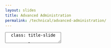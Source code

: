 ```yaml
---
layout: slides
title: Advanced Administration
permalink: /technical/advanced-administration/
---
```


<textarea id="source">
  class: title-slide

  <span class="mega-octicon octicon-mark-github"></span>
  <h1>Advanced Administration</h1>

  <footer>
    <div class="octicon-spacer"><span class="octicon octicon-logo-github"></span><span class="tagline">how people build software</span></div>
  </footer>
  ---
  class: title-top

  # Advanced Administration

  .container[
  .row[
  .col-md-12[.card[.card-block[.card-text[**Section Goal:**]
  .card-text[Understand Advanced GitHub Enterprise administration topics.]
  ]]]]
  .row[
  .col-md-6[.card[.card-block[**Topics and Agenda**
  .card-text[
  - Backups
  - Restores
  - High Availability
  - Disaster Recovery
  - Clustering]]]]
  .col-md-6[.card[.card-block[**...**
  .card-text[
  - Site Admin Console
  - Command Line Access
  - Upgrades
  - Auditing Usage
  - Creating A Support Pack]]]]]]

  <footer>
    <div class="octicon-spacer"><span class="octicon octicon-logo-github"></span><span class="tagline">how people build software</span></div>
  </footer>
  ---
  class: title-top

  # Backups

  .container[
  .row[
  .col-md-12[.card[
  .card-block[
  .card-text[Before you begin using **GitHub Enterprise** in a production capacity, you should set up a backup host, schedule automated backups, and develop a recovery plan as part of an overall [automated backups plan.](https://help.github.com/enterprise/admin/guides/installation/backups-and-disaster-recovery/")]]]]
  .col-md-12[
  ```sh
  git clone https://github.com/github/backup-utils && cd backup-utils
  cp backup.config-example backup.config
  atom backup.config
  bin/ghe-host-check
  bin/ghe-backup
  ```
  ]]]

  <footer>
    <div class="octicon-spacer"><span class="octicon octicon-logo-github"></span><span class="tagline">how people build software</span></div>
  </footer>

  ---
  class: title-top

  # Backup Continued

  .container[
  .row[
  .col-md-12[.card[
  .card-block[
  .card-text[
  - Edit `GHE_HOSTNAME`
  - Edit `GHE_DATA_DIR`
  - Add SSH Key for Backup Server
  - Add a `cron` job for backup
  ]]]]
  .col-md-12[
  ```sh
  sudo atom /etc/crontab
  0 * * * * /opt/backup-utils/bin/ghe-backup
  ```
  ]]]

  <footer>
    <div class="octicon-spacer"><span class="octicon octicon-logo-github"></span><span class="tagline">how people build software</span></div>
  </footer>
  ---
  class: title-top

  # Restoring Data

  .container[
  .row[
  .col-md-12[
  ```sh
  $ ghe-restore 169.154.1.1
  Starting restore of 169.154.1.1 from snapshot 20141111T174152
  Connect 169.154.1.1 OK (v2.0.0)
  Enabling maintenance mode on 169.154.1.1 ...
  Restoring Git repositories ...
  Restoring GitHub Pages ...
  Restoring MySQL database ...
  Restoring Redis database ...
  Restoring SSH authorized keys ...
  Restoring Elasticsearch indices ...
  Restoring SSH host keys ...
  Completed restore of 169.154.1.1 from snapshot 20141111T174152
  Visit https://169.154.1.1/setup/settings to configure the recovered appliance.
  ```
  ]]]

  <footer>
    <div class="octicon-spacer"><span class="octicon octicon-logo-github"></span><span class="tagline">how people build software</span></div>
  </footer>
  ---
  class: title-top

  # Disaster Recovery

  .container[
  .row[
  .col-md-12[.card[
  .card-block[
  .card-text[
  - [Disaster Recovery](https://help.github.com/enterprise/admin/guides/installation/backups-and-disaster-recovery/#backup-scheduling-and-recovery-point-objective)
  - Edit `GHE_RESTORE_HOST`
  - Add SSH Key for Backup Server
  - Add a `cron` job for backup
  ]]]]
  .col-md-12[
  ```sh
  sudo atom /etc/crontab
  0 */4 * * * /opt/backup-utils/bin/ghe-restore
  ```
  ]]]

  <footer>
    <div class="octicon-spacer"><span class="octicon octicon-logo-github"></span><span class="tagline">how people build software</span></div>
  </footer>
  ---
  class: title-top

  # High Availability Overview

  .container[.img-responsive[![high availability](/images/github-ha.png)]]

  <footer>
    <div class="octicon-spacer"><span class="octicon octicon-logo-github"></span><span class="tagline">how people build software</span></div>
  </footer>
  ---
  class: title-top

  # High Availability Configuration

  .container[
  .row[
  .col-md-12[
  .card[.card-block[.card-text[
  In this [configuration](https://help.github.com/enterprise/admin/guides/installation/high-availability-cluster-configuration/), a fully redundant secondary GitHub Enterprise instance is kept in sync with the primary instance via replication of all major datastores.
  - Fully redundant GitHub Enterprise instance
  - Automated setup of one-way, asynchronous replication of all datastores
  - Active/Passive HA configuration
  - Manual DNS or Load Balancer failover

  The replication and failover features included in GitHub Enterprise should **only** be used for:
  - Software crashes
  - Primary system hardware failures
  - Virtualization host system failures
  - Logically or physically severed network at the primary site
  ]]]]]]

  <footer>
    <div class="octicon-spacer"><span class="octicon octicon-logo-github"></span><span class="tagline">how people build software</span></div>
  </footer>
  ---
  class: title-top

  # Sample Configuration Steps

  .container[
  .row[
  .col-md-12[
  ```sh
  $ ghe-repl-setup 169.254.1.1
  $ ghe-repl-start
  $ ghe-repl-status
  $ ghe-repl-status -v
  $ ghe-repl-stop
  $ ghe-repl-promote
  ```
  ]]]

  <footer>
    <div class="octicon-spacer"><span class="octicon octicon-logo-github"></span><span class="tagline">how people build software</span></div>
  </footer>
  ---
  class: title-top

  # GitHub Clustering

  .container[
  .row[
  .col-md-12[
  .card[.card-block[.card-text[
  This [configuration](https://help.github.com/enterprise/admin/guides/clustering/initializing-the-cluster/) is only for customers with over 10.000 users.  This requires your sales representative to work with the GitHub Product team to generate a clustering license to be used.
  - Only for companies with > 10.000 developers
  - Get your updated license from GitHub
  - Deploy the appliance a minimum of 3 times
  - Configure the `cluster.conf` on the first node
  - Run the `ghe-cluster-config-init` command to copy the `cluster.conf` to the other nodes
  ]]]]]]

  <footer>
    <div class="octicon-spacer"><span class="octicon octicon-logo-github"></span><span class="tagline">how people build software</span></div>
  </footer>
  ---
  class: title-top

  # Site Admin Overview

  .container[.img-responsive[![site admin](/images/site-admin-overview.png)]]

  <footer>
    <div class="octicon-spacer"><span class="octicon octicon-logo-github"></span><span class="tagline">how people build software</span></div>
  </footer>
  ---
  class: title-top

  # Useful Commands

  .container[
  .row[
  .col-md-6[
  .card[.card-block[.card-text[
  Connect via [**SSH**](https://help.github.com/enterprise/admin/guides/installation/administrative-shell-ssh-access/) to perform administrative tasks
  - `ghe-announce` - sets a banner at the top of every GitHub Enterprise page
  - `ghe-maintenance` - put the instance into maintenance mode
  - `ghe-upgrade` - upgrade the appliance
  - `ghe-set-password` - set a new password to log into the Management Console
  - `ghe-storage-extend` - extend the data volume to a larger size
  - `ghe-support-bundle` - prepare a compressed upload of stats of the virtual appliance for support
  - `ghe⇥⇥` - view all commands
  ]]]]
  .col-md-6[
  .card[.card-block[.card-text[
  Not available when **LDAP sync** is _enabled_:
  - `ghe-user-promote`
  - `ghe-user-demote`
  - `ghe-user-suspend`
  - `ghe-user-unsuspend`
  ]]]]
  ]]

  <footer>
    <div class="octicon-spacer"><span class="octicon octicon-logo-github"></span><span class="tagline">how people build software</span></div>
  </footer>
  ---
  class: title-top

  # Upgrading the Appliance

  .container[
  .row[
  .col-md-12[
  .card[.card-block[.card-text[
  GitHub produces fixes every 3 weeks for _z_ releases, every 3 months for _y_ releases and every 18mo-2y for _x_ releases.  In the case of a security vulnerability, we will update the codebase and ask customers to update their appliances immediately.  You will receive this email notification if you are listed as a GitHub appliance administrator in the [GitHub Enterprise Dashboard](https://enterprise.github.com/).  This is also the location you go to for getting the [latest release information and package downloads](https://enterprise.github.com/releases/) for an [upgrade](https://help.github.com/enterprise/2.6/admin/guides/installation/upgrading-the-github-enterprise-virtual-machine/#preparing-to-upgrade).
  ]]]]
  .col-md-12[
  ```sh
  $ cd /tmp
  $ wget \
    https://github-enterprise.s3.amazonaws.com/esx/updates/github-enterprise-esx-2.6.3.pkg
  $ ghe-upgrade github-enterprise-esx-2.6.3.pkg
  ```
  ]]]

  <footer>
    <div class="octicon-spacer"><span class="octicon octicon-logo-github"></span><span class="tagline">how people build software</span></div>
  </footer>
  ---
  class: title-top

  # Audit Logs

  .container[
  .row[
  .col-md-12[
  .card[.card-block[.card-text[
  GitHub Enterprise keeps logs of audited user, repository, and system events. You can use these logs to debug your installation as well as to comply with internal security mandates and external regulations. A number of user-initiated actions are audited, including:
  - Creating or deleting a repository
  - Creating or deleting an organization
  - Adding or removing an email address
  - Adding or removing an SSH key

  All audited system events, **including all pushes and pulls**, are logged to `/var/log/github/audit.log`  You can also choose to [forward these logs](https://help.github.com/enterprise/admin/articles/log-forwarding/) to a third party system like Splunk or Logstash.
  ]]]]]]

  <footer>
    <div class="octicon-spacer"><span class="octicon octicon-logo-github"></span><span class="tagline">how people build software</span></div>
  </footer>
  ---
  class: title-top

  # Getting Support

  .container[
  .row[
  .col-md-12[
  .card[.card-block[.card-text[
  With the purchase of GitHub Enterprise, the customer is entitled to support.  Customers contact GitHub via our [GitHub Enterprise Dashboard](https://support.enterprise.github.com/anonymous_requests/new).  One of the common requests users will get is to generate a support pack.  This is a collection of resources from the appliance that helps us to troubleshoot what problems the appliance the having.  **No repository source code is sent to GitHub in the Support Pack**.
  ]]]]
  .col-md-12[
  ```sh
  $ ghe-support-bundle
  --> Saving support bundle to '/tmp/github-support-bundle-20160621094833.tgz'...
  --> Done.
  ```
  ]]]

  <footer>
    <div class="octicon-spacer"><span class="octicon octicon-logo-github"></span><span class="tagline">how people build software</span></div>
  </footer>

</textarea>
